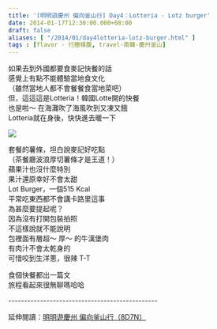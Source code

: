 ```yaml
---
title: '[明明遊慶州 偏向釜山行] Day4：Lotteria - Lotz burger'
date: 2014-01-17T12:30:00.000+08:00
draft: false
aliases: [ "/2014/01/day4lotteria-lotz-burger.html" ]
tags : [flavor - 行膳積腹, travel-南韓-慶州釜山]
---
```


如果去到外國都要食麥記快餐的話  
感覺上有點不能體驗當地食文化  
（雖然當地人都不會餐餐食當地菜吧）  
但，這這這是Lotteria！韓國Lotte開的快餐  
也是啦～ 在海灘吹了海風吹到又凍又餓  
Lotteria就在身後，快快進去暖一下  

![](/images/busanjj4m.jpg)

套餐的薯條，坦白說麥記好吃點  
（茶餐廳波浪厚切薯條才是王道！）  
蘋果汁也沒什麼特別  
果汁還原幸好不會太甜  
Lot Burger，一個515 Kcal  
平常吃東西都不會講卡路里這事  
為甚麼要提起呢？  
因為沒有打開包裝拍照  
不這樣說就不能說明  
包裡面有層超～ 厚～ 的牛漢堡肉  
有肉汁不會太乾身的  
可惜咬到生洋蔥，很辣 T-T  
  
食個快餐都出一篇文  
旅程看起來很無聊嗎哈哈  
  
\-----------------------------------------------  
  
延伸閱讀：[明明遊慶州 偏向釜山行（8D7N）](https://hidie.net/busanjj8d7n/)
